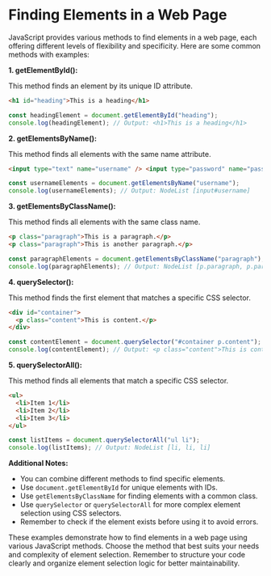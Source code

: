 # Finding Elements in a Web Page

JavaScript provides various methods to find elements in a web page, each offering different levels of flexibility and specificity. Here are some common methods with examples:

**1. getElementById():**

This method finds an element by its unique ID attribute.

```html
<h1 id="heading">This is a heading</h1>
```

```javascript
const headingElement = document.getElementById("heading");
console.log(headingElement); // Output: <h1>This is a heading</h1>
```

**2. getElementsByName():**

This method finds all elements with the same name attribute.

```html
<input type="text" name="username" /> <input type="password" name="password" />
```

```javascript
const usernameElements = document.getElementsByName("username");
console.log(usernameElements); // Output: NodeList [input#username]
```

**3. getElementsByClassName():**

This method finds all elements with the same class name.

```html
<p class="paragraph">This is a paragraph.</p>
<p class="paragraph">This is another paragraph.</p>
```

```javascript
const paragraphElements = document.getElementsByClassName("paragraph");
console.log(paragraphElements); // Output: NodeList [p.paragraph, p.paragraph]
```

**4. querySelector():**

This method finds the first element that matches a specific CSS selector.

```html
<div id="container">
  <p class="content">This is content.</p>
</div>
```

```javascript
const contentElement = document.querySelector("#container p.content");
console.log(contentElement); // Output: <p class="content">This is content.</p>
```

**5. querySelectorAll():**

This method finds all elements that match a specific CSS selector.

```html
<ul>
  <li>Item 1</li>
  <li>Item 2</li>
  <li>Item 3</li>
</ul>
```

```javascript
const listItems = document.querySelectorAll("ul li");
console.log(listItems); // Output: NodeList [li, li, li]
```

**Additional Notes:**

- You can combine different methods to find specific elements.
- Use `document.getElementById` for unique elements with IDs.
- Use `getElementsByClassName` for finding elements with a common class.
- Use `querySelector` or `querySelectorAll` for more complex element selection using CSS selectors.
- Remember to check if the element exists before using it to avoid errors.

These examples demonstrate how to find elements in a web page using various JavaScript methods. Choose the method that best suits your needs and complexity of element selection. Remember to structure your code clearly and organize element selection logic for better maintainability.
